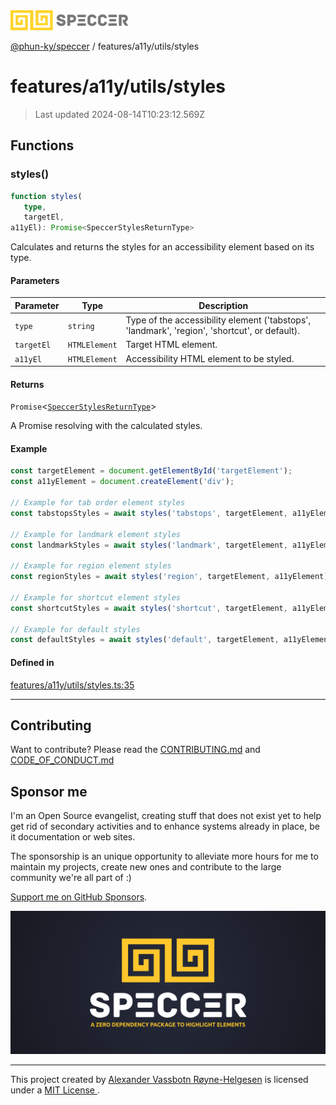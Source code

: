 <img alt="SPECCER logo" src="https://raw.githubusercontent.com/phun-ky/speccer/main/public/logo-speccer-horizontal-colored-package.svg?raw=true" style="max-height:32px;"/>

[@phun-ky/speccer](../../../README.md) / features/a11y/utils/styles

# features/a11y/utils/styles

> Last updated 2024-08-14T10:23:12.569Z

## Functions

### styles()

```ts
function styles(
   type, 
   targetEl, 
a11yEl): Promise<SpeccerStylesReturnType>
```

Calculates and returns the styles for an accessibility element based on its type.

#### Parameters

| Parameter | Type | Description |
| ------ | ------ | ------ |
| `type` | `string` | Type of the accessibility element ('tabstops', 'landmark', 'region', 'shortcut', or default). |
| `targetEl` | `HTMLElement` | Target HTML element. |
| `a11yEl` | `HTMLElement` | Accessibility HTML element to be styled. |

#### Returns

`Promise`\<[`SpeccerStylesReturnType`](../../../types/styles.md#speccerstylesreturntype)\>

A Promise resolving with the calculated styles.

#### Example

```ts
const targetElement = document.getElementById('targetElement');
const a11yElement = document.createElement('div');

// Example for tab order element styles
const tabstopsStyles = await styles('tabstops', targetElement, a11yElement);

// Example for landmark element styles
const landmarkStyles = await styles('landmark', targetElement, a11yElement);

// Example for region element styles
const regionStyles = await styles('region', targetElement, a11yElement);

// Example for shortcut element styles
const shortcutStyles = await styles('shortcut', targetElement, a11yElement);

// Example for default styles
const defaultStyles = await styles('default', targetElement, a11yElement);
```

#### Defined in

[features/a11y/utils/styles.ts:35](https://github.com/phun-ky/speccer/blob/main/src/features/a11y/utils/styles.ts#L35)

***

## Contributing

Want to contribute? Please read the [CONTRIBUTING.md](https://github.com/phun-ky/speccer/blob/main/CONTRIBUTING.md) and [CODE_OF_CONDUCT.md](https://github.com/phun-ky/speccer/blob/main/CODE_OF_CONDUCT.md)

## Sponsor me

I'm an Open Source evangelist, creating stuff that does not exist yet to help get rid of secondary activities and to enhance systems already in place, be it documentation or web sites.

The sponsorship is an unique opportunity to alleviate more hours for me to maintain my projects, create new ones and contribute to the large community we're all part of :)

[Support me on GitHub Sponsors](https://github.com/sponsors/phun-ky).

![Speccer banner, with logo and slogan: A zero dependency package to highlight elements](https://github.com/phun-ky/speccer/blob/main/public/speccer-banner.png?raw=true)

***
<p class="ph">
  This project created by
  <a rel="noopener noreferrer" target="_blank" class="ph" href="http://phun-ky.net" property="cc:attributionName">
    Alexander Vassbotn Røyne-Helgesen</a>
  is licensed under a
  <a rel="noopener noreferrer" target="_blank" class="ph" href="https://choosealicense.com/licenses/mit/">
    MIT License </a>.
</p>
